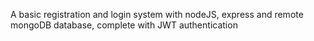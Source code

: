 A basic registration and login system with nodeJS, express and remote mongoDB database, complete with JWT authentication
